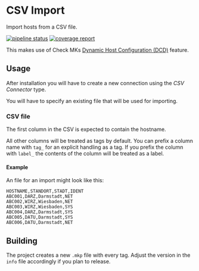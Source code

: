 # CSV Import

Import hosts from a CSV file.

[![pipeline status](https://codehub.sva.de/ops_mon/dev/check_mk-csv-connector/badges/master/pipeline.svg)](https://codehub.sva.de/ops_mon/dev/check_mk-csv-connector/-/commits/master)
[![coverage report](https://codehub.sva.de/ops_mon/dev/check_mk-csv-connector/badges/master/coverage.svg)](https://codehub.sva.de/ops_mon/dev/check_mk-csv-connector/-/commits/master)

This makes use of Check MKs [Dynamic Host Configuration (DCD)](https://docs.checkmk.com/latest/de/dcd.html) feature.

## Usage

After installation you will have to create a new connection using the _CSV Connector_ type.

You will have to specify an existing file that will be used for importing.

### CSV file

The first column in the CSV is expected to contain the hostname.

All other columns will be treated as tags by default.
You can prefix a column name with `tag_` for an explicit handling as a tag.
If you prefix the column with `label_` the contents of the column will be treated as a label.

#### Example

An file for an import might look like this:

```
HOSTNAME,STANDORT,STADT,IDENT
ABC001,DARZ,Darmstadt,NET
ABC002,WIRZ,Wiesbaden,NET
ABC003,WIRZ,Wiesbaden,SYS
ABC004,DARZ,Darmstadt,SYS
ABC005,DATU,Darmstadt,SYS
ABC006,DATU,Darmstadt,NET
```

## Building

The project creates a new `.mkp` file with every tag.
Adjust the version in the `info` file accordingly if you plan to release.
